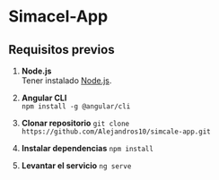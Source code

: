 # Simacel-App

## Requisitos previos

1. **Node.js**  
    Tener instalado [Node.js](https://nodejs.org/en).  

2. **Angular CLI**  
    `npm install -g @angular/cli`

3. **Clonar repositorio**
    `git clone https://github.com/Alejandros10/simcale-app.git`

4. **Instalar dependencias**
   `npm install`

5. **Levantar el servicio**
    `ng serve`
